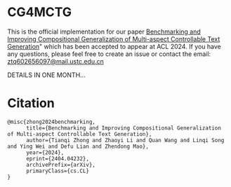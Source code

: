 # CG4MCTG
This is the official implementation for our paper [Benchmarking and Improving Compositional Generalization of Multi-aspect Controllable Text Generation](https://arxiv.org/pdf/2404.04232.pdf)" which has been accepted to appear at ACL 2024. If you have any questions, please feel free to create an issue or contact the email: ztq602656097@mail.ustc.edu.cn

DETAILS IN ONE MONTH...

# Citation
```
@misc{zhong2024benchmarking,
      title={Benchmarking and Improving Compositional Generalization of Multi-aspect Controllable Text Generation}, 
      author={Tianqi Zhong and Zhaoyi Li and Quan Wang and Linqi Song and Ying Wei and Defu Lian and Zhendong Mao},
      year={2024},
      eprint={2404.04232},
      archivePrefix={arXiv},
      primaryClass={cs.CL}
}
```
